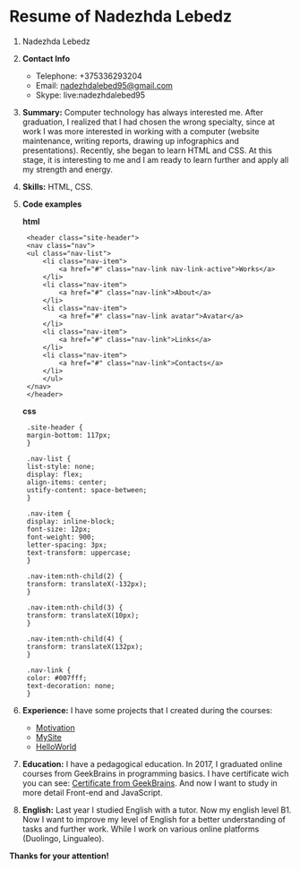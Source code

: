 # Resume of Nadezhda Lebedz

1. Nadezhda Lebedz

2. **Contact Info** 
    - Telephone: +375336293204
    - Email: <nadezhdalebed95@gmail.com>
    - Skype: live:nadezhdalebed95

3. **Summary:** Computer technology has always interested me. After graduation, I realized that I had chosen the wrong specialty, since at work I was more interested in working with a computer (website maintenance, writing reports, drawing up infographics and presentations). Recently, she began to learn HTML and CSS. At this stage, it is interesting to me and I am ready to learn further and apply all my strength and energy.

4. **Skills:** HTML, CSS.

5. **Code examples**

    **html**

        <header class="site-header">
        <nav class="nav">
        <ul class="nav-list">
            <li class="nav-item">
                <a href="#" class="nav-link nav-link-active">Works</a>
            </li>
            <li class="nav-item">
                <a href="#" class="nav-link">About</a>
            </li>
            <li class="nav-item">
                <a href="#" class="nav-link avatar">Avatar</a>
            </li>
            <li class="nav-item">
                <a href="#" class="nav-link">Links</a>
            </li>
            <li class="nav-item">
                <a href="#" class="nav-link">Contacts</a>
            </li>
            </ul>
        </nav>
        </header>

    **css**

        .site-header {
        margin-bottom: 117px;
        }

        .nav-list {
        list-style: none;
        display: flex;
        align-items: center;
        ustify-content: space-between;
        }

        .nav-item {
        display: inline-block;
        font-size: 12px;
        font-weight: 900;
        letter-spacing: 3px;
        text-transform: uppercase;
        }

        .nav-item:nth-child(2) {
        transform: translateX(-132px);
        }   

        .nav-item:nth-child(3) {
        transform: translateX(10px);
        }

        .nav-item:nth-child(4) {
        transform: translateX(132px);
        }

        .nav-link {
        color: #007fff;
        text-decoration: none;
        }


6. **Experience:** I have some projects that I created during the courses:
    - [Motivation](https://nadezhdalebed.github.io/Motivation/)
    - [MySite](https://nadezhdalebed.github.io/MySite/)
    - [HelloWorld](https://nadezhdalebed.github.io/HelloWorld/)

7. **Education:** I have a pedagogical education. In 2017, I graduated online courses from GeekBrains in programming basics. I have certificate wich you can see: [Certificate from GeekBrains](/certificate.pdf). And now I want to study in more detail Front-end and JavaScript.

8. **English:** Last year I studied English with a tutor. Now my english level B1. Now I want to improve my level of English for a better understanding of tasks and further work. While I work on various online platforms (Duolingо, Lingualeo).

**Thanks for your attention!**